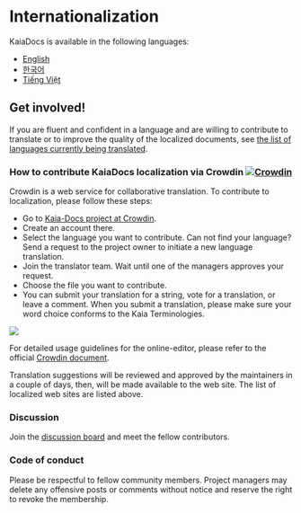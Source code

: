 # Internationalization

KaiaDocs is available in the following languages:

* [English](https://docs.klaytn.foundation/)
* [한국어](https://docs.klaytn.foundation/ko/)
* [Tiếng Việt](https://docs.klaytn.foundation/vi/)

## Get involved! <a href="#get-involved" id="get-involved"></a>

If you are fluent and confident in a language and are willing to contribute to translate or to improve the quality of the localized documents, see [the list of languages currently being translated](https://crowdin.com/project/klaytn-docs).

### How to contribute KaiaDocs localization via Crowdin [![Crowdin](https://badges.crowdin.net/klaytn-docs/localized.svg)](https://crowdin.com/project/klaytn-docs) <a href="#how-to-contribute-klaytndocs-localization-via-crowdin-crowdin-https-badges-crowd" id="how-to-contribute-klaytndocs-localization-via-crowdin-crowdin-https-badges-crowd"></a>

Crowdin is a web service for collaborative translation. To contribute to localization, please follow these steps:

* Go to [Kaia-Docs project at Crowdin](https://crowdin.com/project/klaytn-docs).
* Create an account there.
* Select the language you want to contribute. Can not find your language? Send a request to the project owner to initiate a new language translation.
* Join the translator team. Wait until one of the managers approves your request.
* Choose the file you want to contribute.
* You can submit your translation for a string, vote for a translation, or leave a comment. When you submit a translation, please make sure your word choice conforms to the Kaia Terminologies.

![](/img/misc/crowdin-editor.png)

For detailed usage guidelines for the online-editor, please refer to the official [Crowdin document](https://support.crowdin.com/online-editor/).

Translation suggestions will be reviewed and approved by the maintainers in a couple of days, then, will be made available to the web site. The list of localized web sites are listed above.

### Discussion <a href="#discussion" id="discussion"></a>

Join the [discussion board](https://crowdin.com/project/klaytn-docs/discussions) and meet the fellow contributors.

### Code of conduct <a href="#code-of-conduct" id="code-of-conduct"></a>

Please be respectful to fellow community members. Project managers may delete any offensive posts or comments without notice and reserve the right to revoke the membership.
